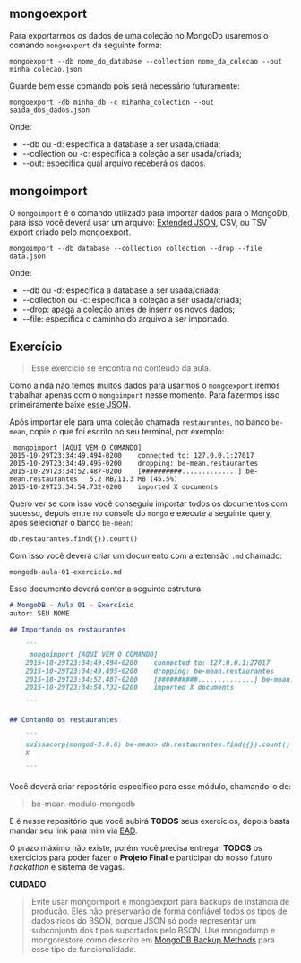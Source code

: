 ## mongoexport

Para exportarmos os dados de uma coleção no MongoDb usaremos o comando `mongoexport` da seguinte forma:

```
mongoexport --db nome_do_database --collection nome_da_colecao --out minha_colecao.json
```

Guarde bem esse comando pois será necessário futuramente:

```
mongoexport -db minha_db -c mihanha_colection --out saida_dos_dados.json
```

Onde:

- --db ou -d: especifica a database a ser usada/criada;
- --collection ou -c: especifica a coleção a ser usada/criada;
- --out: especifica qual arquivo receberá os dados.

## mongoimport

O `mongoimport` é o comando utilizado para importar dados para o MongoDb, para isso você deverá usar um arquivo: [Extended JSON](https://docs.mongodb.org/manual/reference/mongodb-extended-json/), CSV, ou TSV export criado pelo mongoexport.

```
mongoimport --db database --collection collection --drop --file data.json
```

Onde:

- --db ou -d: especifica a database a ser usada/criada;
- --collection ou -c: especifica a coleção a ser usada/criada;
- --drop: apaga a coleção antes de inserir os novos dados;
- --file: especifica o caminho do arquivo a ser importado.

## Exercício

> Esse exercício se encontra no conteúdo da aula.

Como ainda não temos muitos dados para usarmos o `mongoexport` iremos trabalhar apenas com o `mongoimport` nesse momento. Para fazermos isso primeiramente baixe [esse JSON](https://raw.githubusercontent.com/Webschool-io/be-mean-instagram/master/apostila/mongodb/data/restaurantes.json).

Após importar ele para uma coleção chamada `restaurantes`, no banco `be-mean`, copie o que foi escrito no seu terminal, por exemplo:

```
 mongoimport [AQUI VEM O COMANDO]
2015-10-29T23:34:49.494-0200    connected to: 127.0.0.1:27017
2015-10-29T23:34:49.495-0200    dropping: be-mean.restaurantes
2015-10-29T23:34:52.487-0200    [##########..............] be-mean.restaurantes   5.2 MB/11.3 MB (45.5%)
2015-10-29T23:34:54.732-0200    imported X documents

```

Quero ver se com isso você conseguiu importar todos os documentos com sucesso, depois entre no console do `mongo` e execute a seguinte query, após selecionar o banco `be-mean`:

```
db.restaurantes.find({}).count()
```

Com isso você deverá criar um documento com a extensão `.md` chamado:

```
mongodb-aula-01-exercicio.md
```

Esse documento deverá conter a seguinte estrutura:

```md
# MongoDB - Aula 01 - Exercício
autor: SEU NOME

## Importando os restaurantes

    ```
     mongoimport [AQUI VEM O COMANDO]
    2015-10-29T23:34:49.494-0200    connected to: 127.0.0.1:27017
    2015-10-29T23:34:49.495-0200    dropping: be-mean.restaurantes
    2015-10-29T23:34:52.487-0200    [##########..............] be-mean.restaurantes   5.2 MB/11.3 MB (45.5%)
    2015-10-29T23:34:54.732-0200    imported X documents

    ```

## Contando os restaurantes

    ```
    suissacorp(mongod-3.0.6) be-mean> db.restaurantes.find({}).count()
    X

    ```

```

Você deverá criar repositório específico para esse módulo, chamando-o de:

> be-mean-modulo-mongodb

E é nesse repositório que você subirá **TODOS** seus exercícios, depois basta mandar seu link para mim via [EAD](http://aprenda.dagora.net).

O prazo máximo não existe, porém você precisa entregar **TODOS** os exercícios para poder fazer o **Projeto Final** e participar do nosso futuro *hackathon* e sistema de vagas.


**CUIDADO**

> Evite usar mongoimport e mongoexport para backups de instância de produção. Eles não preservarão de forma confiável todos os tipos de dados ricos do BSON, porque JSON só pode representar um subconjunto dos tipos suportados pelo BSON. Use mongodump e mongorestore como descrito em [MongoDB Backup Methods](https://docs.mongodb.org/manual/core/backups/) para esse tipo de funcionalidade.
